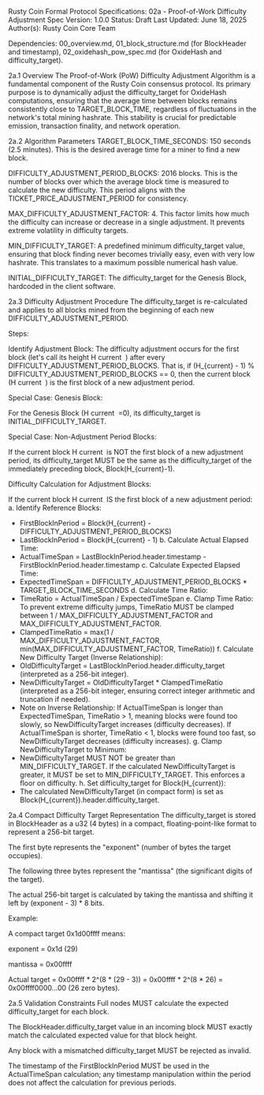Rusty Coin Formal Protocol Specifications: 02a - Proof-of-Work Difficulty Adjustment
Spec Version: 1.0.0
Status: Draft
Last Updated: June 18, 2025
Author(s): Rusty Coin Core Team

Dependencies: 00_overview.md, 01_block_structure.md (for BlockHeader and timestamp), 02_oxidehash_pow_spec.md (for OxideHash and difficulty_target).

2a.1 Overview
The Proof-of-Work (PoW) Difficulty Adjustment Algorithm is a fundamental component of the Rusty Coin consensus protocol. Its primary purpose is to dynamically adjust the difficulty_target for OxideHash computations, ensuring that the average time between blocks remains consistently close to TARGET_BLOCK_TIME, regardless of fluctuations in the network's total mining hashrate. This stability is crucial for predictable emission, transaction finality, and network operation.

2a.2 Algorithm Parameters
TARGET_BLOCK_TIME_SECONDS: 150 seconds (2.5 minutes). This is the desired average time for a miner to find a new block.

DIFFICULTY_ADJUSTMENT_PERIOD_BLOCKS: 2016 blocks. This is the number of blocks over which the average block time is measured to calculate the new difficulty. This period aligns with the TICKET_PRICE_ADJUSTMENT_PERIOD for consistency.

MAX_DIFFICULTY_ADJUSTMENT_FACTOR: 4. This factor limits how much the difficulty can increase or decrease in a single adjustment. It prevents extreme volatility in difficulty targets.

MIN_DIFFICULTY_TARGET: A predefined minimum difficulty_target value, ensuring that block finding never becomes trivially easy, even with very low hashrate. This translates to a maximum possible numerical hash value.

INITIAL_DIFFICULTY_TARGET: The difficulty_target for the Genesis Block, hardcoded in the client software.

2a.3 Difficulty Adjustment Procedure
The difficulty_target is re-calculated and applies to all blocks mined from the beginning of each new DIFFICULTY_ADJUSTMENT_PERIOD.

Steps:

Identify Adjustment Block: The difficulty adjustment occurs for the first block (let's call its height H 
current
​
 ) after every DIFFICULTY_ADJUSTMENT_PERIOD_BLOCKS. That is, if (H_{current} - 1) % DIFFICULTY_ADJUSTMENT_PERIOD_BLOCKS == 0, then the current block (H 
current
​
 ) is the first block of a new adjustment period.

Special Case: Genesis Block:

For the Genesis Block (H 
current
​
 =0), its difficulty_target is INITIAL_DIFFICULTY_TARGET.

Special Case: Non-Adjustment Period Blocks:

If the current block H 
current
​
  is NOT the first block of a new adjustment period, its difficulty_target MUST be the same as the difficulty_target of the immediately preceding block, Block(H_{current}-1).

Difficulty Calculation for Adjustment Blocks:

If the current block H 
current
​
  IS the first block of a new adjustment period:
a.  Identify Reference Blocks:
* FirstBlockInPeriod = Block(H_{current} - DIFFICULTY_ADJUSTMENT_PERIOD_BLOCKS)
* LastBlockInPeriod = Block(H_{current} - 1)
b.  Calculate Actual Elapsed Time:
* ActualTimeSpan = LastBlockInPeriod.header.timestamp - FirstBlockInPeriod.header.timestamp
c.  Calculate Expected Elapsed Time:
* ExpectedTimeSpan = DIFFICULTY_ADJUSTMENT_PERIOD_BLOCKS * TARGET_BLOCK_TIME_SECONDS
d.  Calculate Time Ratio:
* TimeRatio = ActualTimeSpan / ExpectedTimeSpan
e.  Clamp Time Ratio: To prevent extreme difficulty jumps, TimeRatio MUST be clamped between 1 / MAX_DIFFICULTY_ADJUSTMENT_FACTOR and MAX_DIFFICULTY_ADJUSTMENT_FACTOR.
* ClampedTimeRatio = max(1 / MAX_DIFFICULTY_ADJUSTMENT_FACTOR, min(MAX_DIFFICULTY_ADJUSTMENT_FACTOR, TimeRatio))
f.  Calculate New Difficulty Target (Inverse Relationship):
* OldDifficultyTarget = LastBlockInPeriod.header.difficulty_target (interpreted as a 256-bit integer).
* NewDifficultyTarget = OldDifficultyTarget * ClampedTimeRatio (interpreted as a 256-bit integer, ensuring correct integer arithmetic and truncation if needed).
* Note on Inverse Relationship: If ActualTimeSpan is longer than ExpectedTimeSpan, TimeRatio > 1, meaning blocks were found too slowly, so NewDifficultyTarget increases (difficulty decreases). If ActualTimeSpan is shorter, TimeRatio < 1, blocks were found too fast, so NewDifficultyTarget decreases (difficulty increases).
g.  Clamp NewDifficultyTarget to Minimum:
* NewDifficultyTarget MUST NOT be greater than MIN_DIFFICULTY_TARGET. If the calculated NewDifficultyTarget is greater, it MUST be set to MIN_DIFFICULTY_TARGET. This enforces a floor on difficulty.
h.  Set difficulty_target for Block(H_{current}):
* The calculated NewDifficultyTarget (in compact form) is set as Block(H_{current}).header.difficulty_target.

2a.4 Compact Difficulty Target Representation
The difficulty_target is stored in BlockHeader as a u32 (4 bytes) in a compact, floating-point-like format to represent a 256-bit target.

The first byte represents the "exponent" (number of bytes the target occupies).

The following three bytes represent the "mantissa" (the significant digits of the target).

The actual 256-bit target is calculated by taking the mantissa and shifting it left by (exponent - 3) * 8 bits.

Example:

A compact target 0x1d00ffff means:

exponent = 0x1d (29)

mantissa = 0x00ffff

Actual target = 0x00ffff * 2^(8 * (29 - 3)) = 0x00ffff * 2^(8 * 26) = 0x00ffff0000...00 (26 zero bytes).

2a.5 Validation Constraints
Full nodes MUST calculate the expected difficulty_target for each block.

The BlockHeader.difficulty_target value in an incoming block MUST exactly match the calculated expected value for that block height.

Any block with a mismatched difficulty_target MUST be rejected as invalid.

The timestamp of the FirstBlockInPeriod MUST be used in the ActualTimeSpan calculation; any timestamp manipulation within the period does not affect the calculation for previous periods.